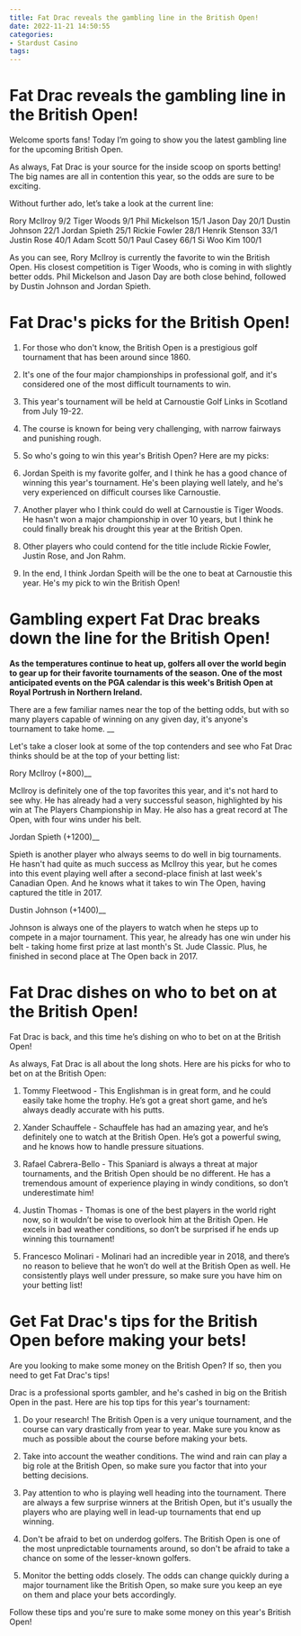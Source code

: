 ```yaml
---
title: Fat Drac reveals the gambling line in the British Open!
date: 2022-11-21 14:50:55
categories:
- Stardust Casino
tags:
---
```



#  Fat Drac reveals the gambling line in the British Open!

Welcome sports fans! Today I’m going to show you the latest gambling line for the upcoming British Open.

As always, Fat Drac is your source for the inside scoop on sports betting! The big names are all in contention this year, so the odds are sure to be exciting.

Without further ado, let’s take a look at the current line:

Rory McIlroy 9/2
Tiger Woods 9/1
Phil Mickelson 15/1
Jason Day 20/1
Dustin Johnson 22/1
Jordan Spieth 25/1
Rickie Fowler 28/1
Henrik Stenson 33/1
Justin Rose 40/1 
Adam Scott 50/1 
Paul Casey 66/1 
Si Woo Kim 100/1 

As you can see, Rory McIlroy is currently the favorite to win the British Open. His closest competition is Tiger Woods, who is coming in with slightly better odds. Phil Mickelson and Jason Day are both close behind, followed by Dustin Johnson and Jordan Spieth.

#  Fat Drac's picks for the British Open!

1. For those who don't know, the British Open is a prestigious golf tournament that has been around since 1860. 

2. It's one of the four major championships in professional golf, and it's considered one of the most difficult tournaments to win. 

3. This year's tournament will be held at Carnoustie Golf Links in Scotland from July 19-22. 

4. The course is known for being very challenging, with narrow fairways and punishing rough. 

5. So who's going to win this year's British Open? Here are my picks: 

6. Jordan Speith is my favorite golfer, and I think he has a good chance of winning this year's tournament. He's been playing well lately, and he's very experienced on difficult courses like Carnoustie. 

7. Another player who I think could do well at Carnoustie is Tiger Woods. He hasn't won a major championship in over 10 years, but I think he could finally break his drought this year at the British Open. 

8. Other players who could contend for the title include Rickie Fowler, Justin Rose, and Jon Rahm. 

9. In the end, I think Jordan Speith will be the one to beat at Carnoustie this year. He's my pick to win the British Open!

#  Gambling expert Fat Drac breaks down the line for the British Open!

__As the temperatures continue to heat up, golfers all over the world begin to gear up for their favorite tournaments of the season. One of the most anticipated events on the PGA calendar is this week's British Open at Royal Portrush in Northern Ireland.__

There are a few familiar names near the top of the betting odds, but with so many players capable of winning on any given day, it's anyone's tournament to take home. __

Let's take a closer look at some of the top contenders and see who Fat Drac thinks should be at the top of your betting list:

Rory McIlroy (+800)__

McIlroy is definitely one of the top favorites this year, and it's not hard to see why. He has already had a very successful season, highlighted by his win at The Players Championship in May. He also has a great record at The Open, with four wins under his belt.

Jordan Spieth (+1200)__

Spieth is another player who always seems to do well in big tournaments. He hasn't had quite as much success as McIlroy this year, but he comes into this event playing well after a second-place finish at last week's Canadian Open. And he knows what it takes to win The Open, having captured the title in 2017.

 Dustin Johnson (+1400)__

Johnson is always one of the players to watch when he steps up to compete in a major tournament. This year, he already has one win under his belt - taking home first prize at last month's St. Jude Classic. Plus, he finished in second place at The Open back in 2017.

#  Fat Drac dishes on who to bet on at the British Open!

Fat Drac is back, and this time he’s dishing on who to bet on at the British Open!

As always, Fat Drac is all about the long shots. Here are his picks for who to bet on at the British Open:

1. Tommy Fleetwood - This Englishman is in great form, and he could easily take home the trophy. He’s got a great short game, and he’s always deadly accurate with his putts.

2. Xander Schauffele - Schauffele has had an amazing year, and he’s definitely one to watch at the British Open. He’s got a powerful swing, and he knows how to handle pressure situations.

3. Rafael Cabrera-Bello - This Spaniard is always a threat at major tournaments, and the British Open should be no different. He has a tremendous amount of experience playing in windy conditions, so don’t underestimate him!

4. Justin Thomas - Thomas is one of the best players in the world right now, so it wouldn’t be wise to overlook him at the British Open. He excels in bad weather conditions, so don’t be surprised if he ends up winning this tournament!

5. Francesco Molinari - Molinari had an incredible year in 2018, and there’s no reason to believe that he won’t do well at the British Open as well. He consistently plays well under pressure, so make sure you have him on your betting list!

#  Get Fat Drac's tips for the British Open before making your bets!

Are you looking to make some money on the British Open? If so, then you need to get Fat Drac's tips!

Drac is a professional sports gambler, and he's cashed in big on the British Open in the past. Here are his top tips for this year's tournament:

1) Do your research! The British Open is a very unique tournament, and the course can vary drastically from year to year. Make sure you know as much as possible about the course before making your bets.

2) Take into account the weather conditions. The wind and rain can play a big role at the British Open, so make sure you factor that into your betting decisions.

3) Pay attention to who is playing well heading into the tournament. There are always a few surprise winners at the British Open, but it's usually the players who are playing well in lead-up tournaments that end up winning.

4) Don't be afraid to bet on underdog golfers. The British Open is one of the most unpredictable tournaments around, so don't be afraid to take a chance on some of the lesser-known golfers.

5) Monitor the betting odds closely. The odds can change quickly during a major tournament like the British Open, so make sure you keep an eye on them and place your bets accordingly.

Follow these tips and you're sure to make some money on this year's British Open!